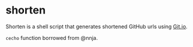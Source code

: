 # shorten

Shorten is a shell script that generates shortened GitHub urls using [Git.io](https://github.blog/2011-11-10-git-io-github-url-shortener/).

`cecho` function borrowed from @nnja.
